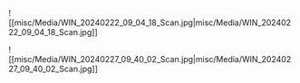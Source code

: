 ![[misc/Media/WIN_20240222_09_04_18_Scan.jpg|misc/Media/WIN_20240222_09_04_18_Scan.jpg]]

![[misc/Media/WIN_20240227_09_40_02_Scan.jpg|misc/Media/WIN_20240227_09_40_02_Scan.jpg]]
